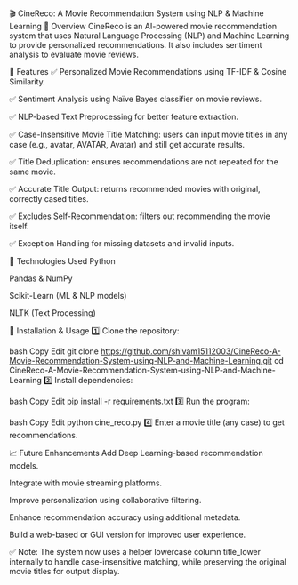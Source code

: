 🎬 CineReco: A Movie Recommendation System using NLP & Machine Learning
📌 Overview
CineReco is an AI-powered movie recommendation system that uses Natural Language Processing (NLP) and Machine Learning to provide personalized recommendations. It also includes sentiment analysis to evaluate movie reviews.

🚀 Features
✅ Personalized Movie Recommendations using TF-IDF & Cosine Similarity.

✅ Sentiment Analysis using Naïve Bayes classifier on movie reviews.

✅ NLP-based Text Preprocessing for better feature extraction.

✅ Case-Insensitive Movie Title Matching: users can input movie titles in any case (e.g., avatar, AVATAR, Avatar) and still get accurate results.

✅ Title Deduplication: ensures recommendations are not repeated for the same movie.

✅ Accurate Title Output: returns recommended movies with original, correctly cased titles.

✅ Excludes Self-Recommendation: filters out recommending the movie itself.

✅ Exception Handling for missing datasets and invalid inputs.

🔧 Technologies Used
Python

Pandas & NumPy

Scikit-Learn (ML & NLP models)

NLTK (Text Processing)

📂 Installation & Usage
1️⃣ Clone the repository:

bash
Copy
Edit
git clone https://github.com/shivam15112003/CineReco-A-Movie-Recommendation-System-using-NLP-and-Machine-Learning.git
cd CineReco-A-Movie-Recommendation-System-using-NLP-and-Machine-Learning
2️⃣ Install dependencies:

bash
Copy
Edit
pip install -r requirements.txt
3️⃣ Run the program:

bash
Copy
Edit
python cine_reco.py
4️⃣ Enter a movie title (any case) to get recommendations.

📈 Future Enhancements
Add Deep Learning-based recommendation models.

Integrate with movie streaming platforms.

Improve personalization using collaborative filtering.

Enhance recommendation accuracy using additional metadata.

Build a web-based or GUI version for improved user experience.

✅ Note:
The system now uses a helper lowercase column title_lower internally to handle case-insensitive matching, while preserving the original movie titles for output display.

